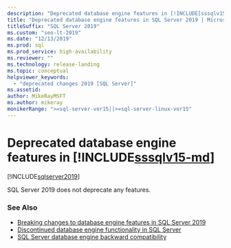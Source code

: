 ```yaml
---
description: "Deprecated database engine features in [!INCLUDE[sssqlv15-md](../includes/sssqlv15-md.md)]"
title: "Deprecated database engine features in SQL Server 2019 | Microsoft Docs"
titleSuffix: "SQL Server 2019"
ms.custom: "seo-lt-2019"
ms.date: "12/13/2019"
ms.prod: sql
ms.prod_service: high-availability
ms.reviewer: ""
ms.technology: release-landing
ms.topic: conceptual
helpviewer_keywords: 
  - "deprecated changes 2019 [SQL Server]"
ms.assetid: 
author: MikeRayMSFT
ms.author: mikeray
monikerRange: ">=sql-server-ver15||>=sql-server-linux-ver15"
---
```


# Deprecated database engine features in [!INCLUDE[sssqlv15-md](../includes/sssqlv15-md.md)]

[!INCLUDE[sqlserver2019](../includes/applies-to-version/sqlserver2019.md)]

SQL Server 2019 does not deprecate any features.

### See Also

- [Breaking changes to database engine features in SQL Server 2019](../database-engine/breaking-changes-to-database-engine-features-in-sql-server-version-15.md)
- [Discontinued database engine functionality in SQL Server](../database-engine/discontinued-database-engine-functionality-in-sql-server.md)
- [SQL Server database engine backward compatibility](./discontinued-database-engine-functionality-in-sql-server.md)